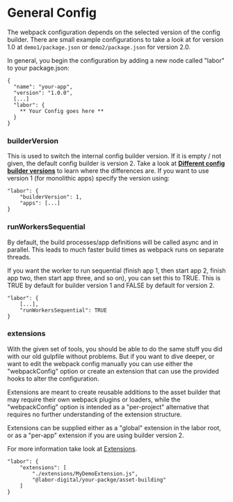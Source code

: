 # General Config
The webpack configuration depends on the selected version of the config builder.
There are small example configurations to take a look at for version 1.0 at
`demo1/package.json` or `demo2/package.json` for version 2.0. 

In general, you begin the configuration by adding a new node called "labor"
to your package.json:
```
{
  "name": "your-app",
  "version": "1.0.0",
  [...]
  "labor": {
    ** Your Config goes here **
  }
}
```

### builderVersion
This is used to switch the internal config builder version. 
If it is empty / not given, the default config builder is version 2.
Take a look at [**Different config builder versions**](CoreFeatures.md#different-config-builder-versions) to learn where the differences are. If you want to use version 1 (for monolithic apps) specify the version using:
```
"labor": {
    "builderVersion": 1,
    "apps": [...]
}
```

### runWorkersSequential
By default, the build processes/app definitions will be called async and in parallel. This leads to much
faster build times as webpack runs on separate threads.

If you want the worker to run sequential (finish app 1, then start app 2, finish app two, then start app three, and so on),
you can set this to TRUE. This is TRUE by default for builder version 1 and FALSE by default for version 2.
```
"labor": {
    [...],
    "runWorkersSequential": TRUE
}
```

### extensions
With the given set of tools, you should be able to do the same stuff you did with our 
old gulpfile without problems. But if you want to dive deeper, or want to edit 
the webpack config manually you can use either the "webpackConfig" option or
create an extension that can use the provided hooks to alter the configuration.

Extensions are meant to create reusable additions to the asset builder that may require their own webpack plugins or loaders, while the "webpackConfig" option is intended as a "per-project" alternative that requires no further understanding of the extension structure. 

Extensions can be supplied either as a "global" extension in the labor root, or as a "per-app" extension if you are using builder version 2.

For more information take look at [Extensions](Extensions.md).
```
"labor": {
    "extensions": [
        "./extensions/MyDemoExtension.js",
        "@labor-digital/your-packge/asset-building"
    ]
}
```
